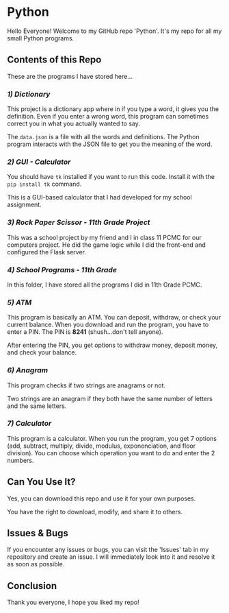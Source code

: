 # Python

Hello Everyone! Welcome to my GitHub repo 'Python'. It's my repo for all my small Python programs.

## Contents of this Repo

These are the programs I have stored here...

### *1) Dictionary*

This project is a dictionary app where in if you type a word, it gives you the definition. Even if you enter a wrong word, this program can sometimes correct you in what you actually wanted to say.

The `data.json` is a file with all the words and definitions. The Python program interacts with the JSON file to get you the meaning of the word.

### *2) GUI - Calculator*

You should have `tk` installed if you want to run this code. Install it with the `pip install tk` command.

This is a GUI-based calculator that I had developed for my school assignment.

### *3) Rock Paper Scissor - 11th Grade Project*

This was a school project by my friend and I in class 11 PCMC for our computers project. He did the game logic while I did the front-end and configured the Flask server.

### *4) School Programs - 11th Grade*

In this folder, I have stored all the programs I did in 11th Grade PCMC.

### *5) ATM*

This program is basically an ATM. You can deposit, withdraw, or check your current balance. When you download and run the program, you have to enter a PIN. The PIN is **8241** (shush...don't tell anyone).

After entering the PIN, you get options to withdraw money, deposit money, and check your balance.

### *6) Anagram*

This program checks if two strings are anagrams or not.

Two strings are an anagram if they both have the same number of letters and the same letters.

### *7) Calculator*

This program is a calculator. When you run the program, you get 7 options (add, subtract, multiply, divide, modulus, exponenciation, and floor division). You can choose which operation you want to do and enter the 2 numbers.

## Can You Use It?

Yes, you can download this repo and use it for your own purposes.

You have the right to download, modify, and share it to others.

## Issues & Bugs

If you encounter any issues or bugs, you can visit the 'Issues' tab in my repository and create an issue. I will immediately look into it and resolve it as soon as possible.

## Conclusion

Thank you everyone, I hope you liked my repo!
